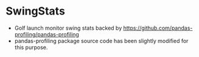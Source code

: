 # SwingStats
- Golf launch monitor swing stats backed by https://github.com/pandas-profiling/pandas-profiling
- pandas-profiling package source code has been slightly modified for this purpose.
